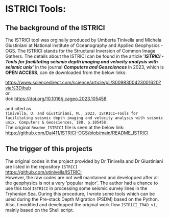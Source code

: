 # ISTRICI Tools: 

## The background of the ISTRICI 

The ISTRICI tool was orginally produced by Umberta Tinivella and Michela Giustiniani at National institute of Oceanography and Applied Geophysics - OGS. 
The ISTRICI stands for the Structural Inversion of Common Image Gathers. The details about the ISTRICI can be found in the article '***ISTRICI - Tools for facilitating seismic depth imaging and velocity analysis with seismic unix***' in the journal ***Computers and Geosciences*** in 2023, which is **OPEN ACCESS**, can de downloaded from 
the below links:  

https://www.sciencedirect.com/science/article/pii/S0098300423001620?via%3Dihub  
or  
doi: https://doi.org/10.1016/j.cageo.2023.105458.  

and cited as   
`
Tinivella, U. and Giustiniani, M., 2023. ISTRICI–Tools for facilitating seismic depth imaging and velocity analysis with seismic unix. Computers & Geosciences, 180, p.105458.  
`  
The original `Readme_ISTRICI` file is seen at the below link: https://github.com/Dai411/ISTRICI-OGS/blob/main/README_ISTRICI  

## The trigger of this projects  

The original codes in the project provided by Dr Tinivella and Dr Giustiniani are listed in the repository `ISTRICI`  
https://github.com/utinivella/ISTRICI  
However, the raw codes are not well maintained and developped after all the geophysics is not a very 'popular major'.  The author had a chance to use this tool `ISTRICI` in processing 
some seismic survey lines in the Tryhenian Sea. During this procedure, I wrote some tools which can be used during the Pre-stack Depth Migration (PSDM) based on the Python. Also, I 
modified and developped the original work flow `ISTRICI_TRAD_v1`, mainly based on the Shell script. 






